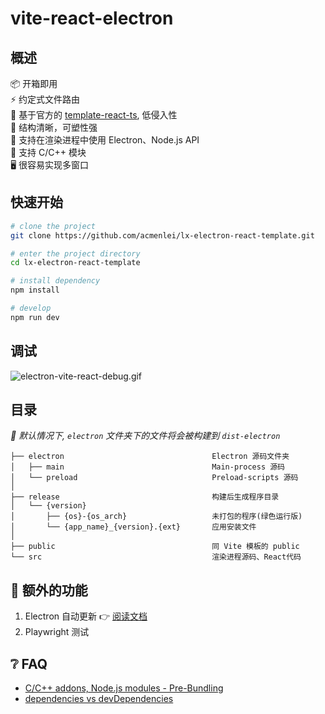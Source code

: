 # vite-react-electron

## 概述

📦 开箱即用  
⚡️ 约定式文件路由  
🎯 基于官方的 [template-react-ts](https://github.com/vitejs/vite/tree/main/packages/create-vite/template-react-ts), 低侵入性  
🌱 结构清晰，可塑性强  
💪 支持在渲染进程中使用 Electron、Node.js API  
🔩 支持 C/C++ 模块  
🖥 很容易实现多窗口  


## 快速开始

```sh
# clone the project
git clone https://github.com/acmenlei/lx-electron-react-template.git

# enter the project directory
cd lx-electron-react-template

# install dependency
npm install

# develop
npm run dev
```

## 调试

![electron-vite-react-debug.gif](/electron-vite-react-debug.gif)

## 目录

*🚨 默认情况下, `electron` 文件夹下的文件将会被构建到 `dist-electron`*

```tree
├── electron                                 Electron 源码文件夹
│   ├── main                                 Main-process 源码
│   └── preload                              Preload-scripts 源码
│
├── release                                  构建后生成程序目录
│   └── {version}
│       ├── {os}-{os_arch}                   未打包的程序(绿色运行版)
│       └── {app_name}_{version}.{ext}       应用安装文件
│
├── public                                   同 Vite 模板的 public
└── src                                      渲染进程源码、React代码
```

<!--
## 🚨 这需要留神

默认情况下，该模板在渲染进程中集成了 Node.js，如果你不需要它，你只需要删除下面的选项. [因为它会修改 Vite 默认的配置](https://github.com/electron-vite/vite-plugin-electron-renderer#config-presets-opinionated).

```diff
# vite.config.ts

export default {
  plugins: [
    ...
-   // Use Node.js API in the Renderer-process
-   renderer({
-     nodeIntegration: true,
-   }),
    ...
  ],
}
```
-->

## 🔧 额外的功能

1. Electron 自动更新 👉 [阅读文档](src/components/update/README.zh-CN.md)
2. Playwright 测试

## ❔ FAQ

- [C/C++ addons, Node.js modules - Pre-Bundling](https://github.com/electron-vite/vite-plugin-electron-renderer#dependency-pre-bundling)
- [dependencies vs devDependencies](https://github.com/electron-vite/vite-plugin-electron-renderer#dependencies-vs-devdependencies)